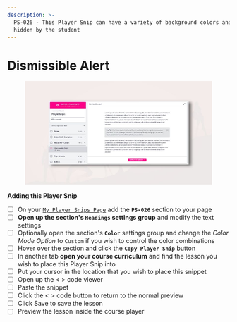 ```yaml
---
description: >-
  PS-026 - This Player Snip can have a variety of background colors and can be
  hidden by the student
---
```


# Dismissible Alert

<figure><img src="../../.gitbook/assets/Player Snips Thumbs (25).jpg" alt=""><figcaption></figcaption></figure>

**Adding this Player Snip**

* [ ] On your [`My Player Snips Page`](../../how-to-guides.md#how-to-create-a-my-snips-page) add the **`PS-026`** section to your page
* [ ] **Open up the section's `Headings` settings group** and modify the text settings&#x20;
* [ ] Optionally open the section's **`Color`** settings group and change the _Color Mode Option_ to `Custom` if you wish to control the color combinations
* [ ] Hover over the section and click the **`Copy Player Snip`** button
* [ ] In another tab **open your course curriculum** and find the lesson you wish to place this Player Snip into
* [ ] Put your cursor in the location that you wish to place this snippet&#x20;
* [ ] Open up the < > code viewer
* [ ] Paste the snippet
* [ ] Click the < > code button to return to the normal preview
* [ ] Click Save to save the lesson
* [ ] Preview the lesson inside the course player

##
